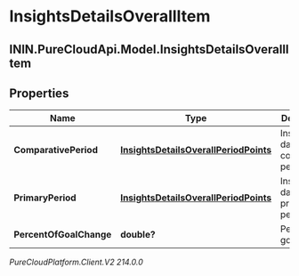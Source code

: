 # InsightsDetailsOverallItem

## ININ.PureCloudApi.Model.InsightsDetailsOverallItem

## Properties

|Name | Type | Description | Notes|
|------------ | ------------- | ------------- | -------------|
| **ComparativePeriod** | [**InsightsDetailsOverallPeriodPoints**](InsightsDetailsOverallPeriodPoints) | Insights data in the comparative period | [optional] |
| **PrimaryPeriod** | [**InsightsDetailsOverallPeriodPoints**](InsightsDetailsOverallPeriodPoints) | Insights data in the primary period | [optional] |
| **PercentOfGoalChange** | **double?** | Percent of goal change | [optional] |



_PureCloudPlatform.Client.V2 214.0.0_
